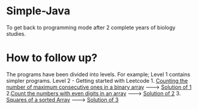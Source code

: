 # Simple-Java
To get back to programming mode after 2 complete years of biology studies.
# How to follow up?
The programs have been divided into levels. For example; Level 1 contains simpler programs. 
Level 2 - Getting started with Leetcode 1. [Counting the number of maximum consecutive ones in a binary array](https://leetcode.com/explore/learn/card/fun-with-arrays/521/introduction/3238/) ---> [Solution of 1](https://github.com/cupoglee/Simple-Java/blob/main/level-1/maximum%20consecutive%201s%20in%20binary%20array%20(LC-1))        2.[Count the numbers with even digits in an array](https://leetcode.com/explore/learn/card/fun-with-arrays/521/introduction/3237/) ---> [Solution of 2](https://github.com/cupoglee/Simple-Java/blob/main/Counting%20the%20numbers%20with%20even%20digits%20in%20an%20array.java) 3. [Squares of a sorted Array](https://leetcode.com/explore/learn/card/fun-with-arrays/521/introduction/3240/) ---> [Solution of 3](https://github.com/cupoglee/Simple-Java/blob/main/sort%20the%20squares%20of%20each%20number%20of%20an%20array.java)
